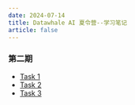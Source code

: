 ```yaml
---
date: 2024-07-14
title: Datawhale AI 夏令营--学习笔记
article: false
---
```


### 第二期

- [Task 1](task0201)
- [Task 2](task0202)
- [Task 3](task0203)

